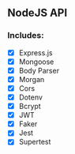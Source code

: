 ## NodeJS API

### Includes:

- [x] Express.js
- [x] Mongoose
- [x] Body Parser
- [x] Morgan
- [x] Cors
- [x] Dotenv
- [x] Bcrypt
- [x] JWT
- [x] Faker
- [x] Jest
- [x] Supertest
